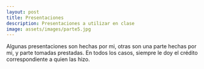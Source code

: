 ```yaml
---
layout: post
title: Presentaciones
description: Presentaciones a utilizar en clase
image: assets/images/parte5.jpg
---
```


Algunas presentaciones son hechas por mi, otras son una parte hechas
por mi, y parte tomadas prestadas. En todos los casos, siempre
le doy el crédito correspondiente a quien las hizo.
